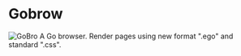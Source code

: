 # Gobrow
![GoBro](https://user-images.githubusercontent.com/35332515/230258554-7fe9de2c-55c9-4142-8df8-15aea8eff420.png)
 A Go browser. Render pages using new format ".ego" and standard ".css".
